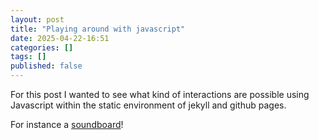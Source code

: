 ```yaml
---
layout: post
title: "Playing around with javascript"
date: 2025-04-22-16:51
categories: []
tags: []
published: false
---
```


For this post I wanted to see what kind of interactions are possible using Javascript within the static environment of jekyll and github pages. 

For instance a [soundboard](https://dccdelang.github.io/dev-blog-dante/soundboard/)!
